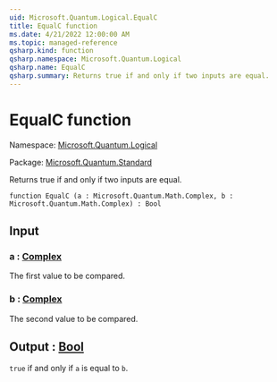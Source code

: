 ```yaml
---
uid: Microsoft.Quantum.Logical.EqualC
title: EqualC function
ms.date: 4/21/2022 12:00:00 AM
ms.topic: managed-reference
qsharp.kind: function
qsharp.namespace: Microsoft.Quantum.Logical
qsharp.name: EqualC
qsharp.summary: Returns true if and only if two inputs are equal.
---
```


# EqualC function

Namespace: [Microsoft.Quantum.Logical](xref:Microsoft.Quantum.Logical)

Package: [Microsoft.Quantum.Standard](https://nuget.org/packages/Microsoft.Quantum.Standard)


Returns true if and only if two inputs are equal.

```qsharp
function EqualC (a : Microsoft.Quantum.Math.Complex, b : Microsoft.Quantum.Math.Complex) : Bool
```


## Input

### a : [Complex](xref:Microsoft.Quantum.Math.Complex)

The first value to be compared.


### b : [Complex](xref:Microsoft.Quantum.Math.Complex)

The second value to be compared.



## Output : [Bool](xref:microsoft.quantum.qsharp.valueliterals#bool-literals)

`true` if and only if `a` is equal to `b`.
